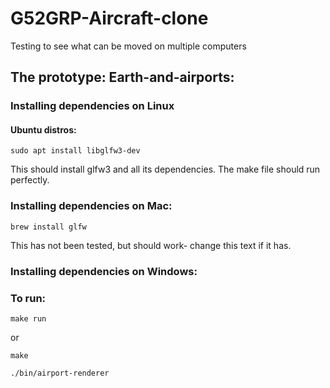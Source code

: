# G52GRP-Aircraft-clone
Testing to see what can be moved on multiple computers


## The prototype: Earth-and-airports:

### Installing dependencies on Linux

#### Ubuntu distros:
`sudo apt install libglfw3-dev`

This should install glfw3 and all its dependencies. The make file should run perfectly.

### Installing dependencies on Mac:
`brew install glfw`

This has not been tested, but should work- change this text if it has.

### Installing dependencies on Windows:


### To run:


`make run`

or

`make`

`./bin/airport-renderer`
